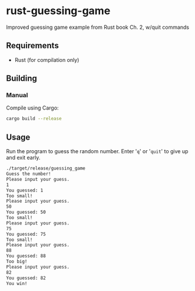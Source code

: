 # rust-guessing-game

Improved guessing game example from Rust book Ch. 2, w/quit commands

## Requirements

* Rust (for compilation only)

## Building

### Manual

Compile using Cargo:

```sh
cargo build --release
```

## Usage

Run the program to guess the random number.
Enter '`q`' or '`quit`' to give up and exit early.

```sh
./target/release/guessing_game
Guess the number!
Please input your guess.
1
You guessed: 1
Too small!
Please input your guess.
50
You guessed: 50
Too small!
Please input your guess.
75
You guessed: 75
Too small!
Please input your guess.
88
You guessed: 88
Too big!
Please input your guess.
82
You guessed: 82
You win!
```
